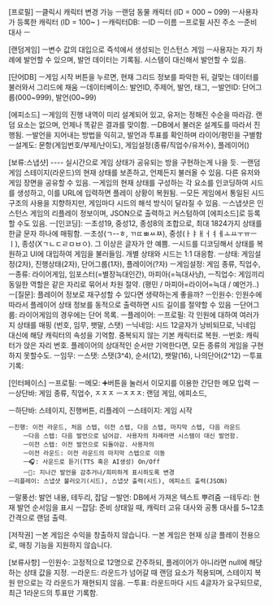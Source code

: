 [프로필]
ㅡ클릭시 캐릭터 변경 가능
	ㅡ랜덤 동물 캐릭터 (ID = 000 ~ 099)
	ㅡ사용자가 등록한 캐릭터 (ID = 100~ )
ㅡ캐릭터DB: 
	ㅡID
	ㅡ이름
	ㅡ프로필 사진 주소
	ㅡ준비 대사
	ㅡ
<!-- ㅡ스타일: 게임별 스타일 설정 가능 -->
<!-- ㅡ데이터: 게임별 발언 저장 -->

[랜덤게임]
ㅡ변수 값의 대입으로 즉석에서 생성되는 인스턴스 게임
ㅡ사용자는 자기 차례에 발언할 수 있으며, 발언 데이터는 기록됨. 시스템이 대신해서 발언할 수 있음.

[단어DB]
ㅡ게임 시작 버튼을 누르면, 현재 그리드 정보를 파악한 뒤, 걸맞는 데이터를 불러와서 그리드에 채움
ㅡ데이터베이스: 발언ID, 주제어, 발언, 태그,
ㅡ발언ID: 단어그룹(000~999), 발언(00~99)

[에피소드]
ㅡ게임의 진행 내역이 미리 설계되어 있고, 유저는 정해진 수순을 따라감. 랜덤 요소는 없으며, 언제나 똑같은 결과를 맞이함.
ㅡDB에서 불러온 설계도를 따라서 진행됨.
ㅡ발언을 지어내는 방법을 익히고, 발언과 투표를 확인하며 라이어/평민을 구별함
ㅡ설계도: 문항(게임번호/부제/난이도), 게임설정(종류/직업수/유저수), 플레이어()

[보류:스냅샷] ---- 실시간으로 게임 상태가 공유되는 방을 구현하는게 나을 듯.
ㅡ랜덤 게임 스테이지(라운드)의 현재 상태를 보존하고, 언제든지 불러올 수 있음. 다른 유저와 게임 장면을 공유할 수 있음.
ㅡ게임의 현재 상태를 구성하는 각 요소를 인코딩하여 시드를 생성하고, 이를 URL에 입력하면 플레이 상황이 복원됨.
ㅡ모든 게임에서 통일된 시드 구조의 사용을 지향하지만, 게임마다 시드의 해석 방식이 달라질 수 있음.
ㅡ스냅샷은 인스턴스 게임의 리플레이 정보이며, JSON으로 출력하고 커스텀하여 [에피소드]로 등록할 수도 있음.
ㅡ[인코딩]:
	ㅡ초성19, 중성12, 종성8의 조합으로, 최대 1824가지 상태를 한글 문자 하나에 매핑함.
	ㅡ초성(ㄱ--ㅎ, ㄲㄸㅃㅆㅉ), 중성(ㅏㅑㅐㅓㅕㅔㅗㅛㅜㅠㅡㅣ), 종성(Xㄱㄴㄷㄹㅁㅂㅇ). 그 이상은 글자가 안 예쁨.
	ㅡ시드를 디코딩해서 상태를 복원하고 UI에 대입하여 게임을 불러들임. 개별 상태와 시드는 1:1 대응함.
ㅡ상태: 게임설정(2자), 진행상태(2자), 단어그룹(1자), 플레이어(?자)
ㅡ게임설정: 게임 종류, 직업수, 
	ㅡ종류: 라이어게임, 임포스터(=별장늑대인간), 마피아(=늑대사냥), 
	ㅡ직업수: 게임끼리 동일한 역할은 같은 자리로 묶어서 차원 절약. (평민 / 마피아=라이어=늑대 / 예언가..)
		ㅡ[질문]: 플레이어 정보로 재구성할 수 있다면 생략하는게 좋을까? 
	ㅡ인원수: 인원수에 따라서 플레이어 상태 정보를 동적으로 출력하면 시드 길이를 절약할 수 있음
ㅡ단어그룹: 라이어게임의 경우에는 단어 목록.
ㅡ플레이어:
	ㅡ프로필: 각 인원에 대하여 여러가지 상태를 매핑 (번호, 임무, 팻말, 스탯)
		ㅡ닉네임: 시드 12글자가 낭비되므로, 닉네임 대신에 해당 캐릭터의 속성을 기억함. 중복되지 않는 기본 캐릭터로 복원.
		ㅡ번호: 캐릭터가 앉은 자리 번호. 플레이어의 상대적인 순서만 기억한다면, 모든 종류의 게임을 구현하지 못할수도.
		ㅡ임무: 
		ㅡ스탯: 스탯(3^4), 순서(12), 팻말(16), 나의단어(2^12)
	ㅡ투표 기록:

[인터페이스]
ㅡ프로필:
	ㅡ메모: ➕버튼을 눌러서 이모지를 이용한 간단한 메모 입력
	ㅡ
ㅡ상단바: 게임 종류, 직업수, ㅈㅈㅈ
	ㅡㅈㅈㅈ: 랜덤 게임, 에피소드, 

ㅡ하단바: 스테이지, 진행버튼, 리플레이
	ㅡ스테이지: 게임 시작

	ㅡ진행: 이전 라운드, 처음 스텝, 이전 스텝, 다음 스텝, 마지막 스텝, 다음 라운드
		ㅡ다음 스텝: 다음 발언으로 넘어감. 사용자의 차례라면 시스템이 대신 발언함.
		ㅡ이전 스텝: 이전 발언으로 되돌아감. 사용자의 
		ㅡ이전 라운드: 이전 라운드의 마지막 스텝으로 이동
		ㅡ🎧: 사운드로 듣기(TTS 혹은 AI생성) On/Off 
		ㅡ👀: 지나간 발언을 감추거나/희미하게 표시하도록 변경
	ㅡ리플레이: 스냅샷 불러오기(시드), 스냅샷 출력(시드), 에피소드 출력(JSON)
ㅡ말풍선: 발언 내용, 테두리, 잡담
	ㅡ발언: DB에서 가져온 텍스트 뿌려줌
	ㅡ테두리: 현재 발언 순서임을 표시
	ㅡ잡담: 준비 상태일 때, 캐릭터 고유 대사와 공통 대사를 5~12초 간격으로 랜덤 출력.


[저작권]
ㅡ본 게임은 수익을 창출하지 않습니다.
ㅡ본 게임은 현재 싱글 플레이 전용으로, 매칭 기능을 지원하지 않습니다.

[보류사항]
ㅡ인원수: 고정적으로 12명으로 간주하되, 플레이어가 아니라면 null에 해당하는 상태 값을 지정.
ㅡ라운드: 라운드가 넘어갈 때 랜덤 요소가 적용되며, 스테이지 복원 만으로는 각 라운드가 재현되지 않음.
ㅡ투표: 라운드마다 시드 4글자가 요구되므로, 최근 1라운드의 투표만 기록함.
